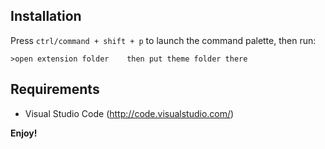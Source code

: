 
## Installation

Press `ctrl/command + shift + p` to launch the command palette, then run:
```
>open extension folder    then put theme folder there
```

## Requirements

* Visual Studio Code (http://code.visualstudio.com/)


**Enjoy!**
